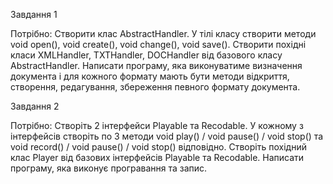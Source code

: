 Завдання 1 

Потрібно: Створити клас AbstractHandler. У тілі класу створити методи void open(), void create(), void change(), void save(). Створити похідні класи XMLHandler, TXTHandler, DOCHandler від базового класу AbstractHandler. Написати програму, яка виконуватиме визначення документа і для кожного формату мають бути методи відкриття, створення, редагування, збереження певного формату документа.

Завдання 2

Потрібно: Створіть 2 інтерфейси Playable та Recodable. У кожному з інтерфейсів створіть по 3 методи void play() / void pause() / void stop() та void record() / void pause() / void stop() відповідно. Створіть похідний клас Player від базових інтерфейсів Playable та Recodable. Написати програму, яка виконує програвання та запис.

